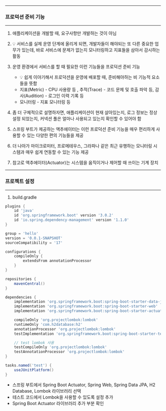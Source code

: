 -----
### 프로덕션 준비 기능
-----
1. 애플리케이션을 개발할 때, 요구사항만 개발하는 것이 아님
2. 💡 서비스를 실제 운영 단계에 올리게 되면, 개발자들이 해야되는 또 다른 중요한 업무가 있는데, 바로 서비스에 문제가 없는지 모니터링하고 지표들을 삼아서 감시하는 활동
3. 운영 환경에서 서비스를 할 때 필요한 이런 기능들을 프로덕션 준비 기능
    - 💡 쉽게 이야기해서 프로덕션을 운영에 배포할 때, 준비해야하는 비 기능적 요소들을 뜻함
    - 지표(Metric) - CPU 사용량 등 , 추적(Trace) - 코드 문제 및 호출 파악 등, 감사(Audition) - 로그인 이력 기록 등
    - 모니터링 - 지표 모니터링 등
    
4. 좀 더 구체적으로 설명하자면, 애플리케이션이 현재 살아있는지, 로그 정보는 정상 설정 되었는지, 커넥션 풀은 얼마나 사용되고 있는지 확인할 수 있어야 함
5. 스프링 부트가 제공하는 액추에이터는 이런 프로덕션 준비 기능을 매우 편리하게 사용할 수 있는 다양한 편의 기능들을 제공
6. 더 나아가 마이크로미터, 프로메테우스, 그라파나 같은 최근 유행하는 모니터링 시스템과 매우 쉽게 연동할 수 있는 기능 제공
7. 참고로 액추에이터(Actuator)는 시스템을 움직이거나 제어할 때 쓰이는 기계 장치

-----
### 프로젝트 설정
-----
1. build.gradle
```gradle
plugins {
    id 'java'
    id 'org.springframework.boot' version '3.0.2'
    id 'io.spring.dependency-management' version '1.1.0'
}

group = 'hello'
version = '0.0.1-SNAPSHOT'
sourceCompatibility = '17'

configurations {
    compileOnly {
        extendsFrom annotationProcessor
    }
}

repositories {
    mavenCentral()
}

dependencies {
    implementation 'org.springframework.boot:spring-boot-starter-data-jpa'
    implementation 'org.springframework.boot:spring-boot-starter-web'
    implementation 'org.springframework.boot:spring-boot-starter-actuator' // actuator 추가

    compileOnly 'org.projectlombok:lombok'
    runtimeOnly 'com.h2database:h2'
    annotationProcessor 'org.projectlombok:lombok'
    testImplementation 'org.springframework.boot:spring-boot-starter-test'

    // test lombok 사용
    testCompileOnly 'org.projectlombok:lombok'
    testAnnotationProcessor 'org.projectlombok:lombok'
}

tasks.named('test') {
    useJUnitPlatform()
}
```
  - 스프링 부트에서 Spring Boot Actuator, Spring Web, Spring Data JPA, H2 Database, Lombok 라이브러리 선택
  - 테스트 코드에서 Lombok을 사용할 수 있도록 설정 추가
  - Spring Boot Actuator 라이브러리 추가 부분 확인
